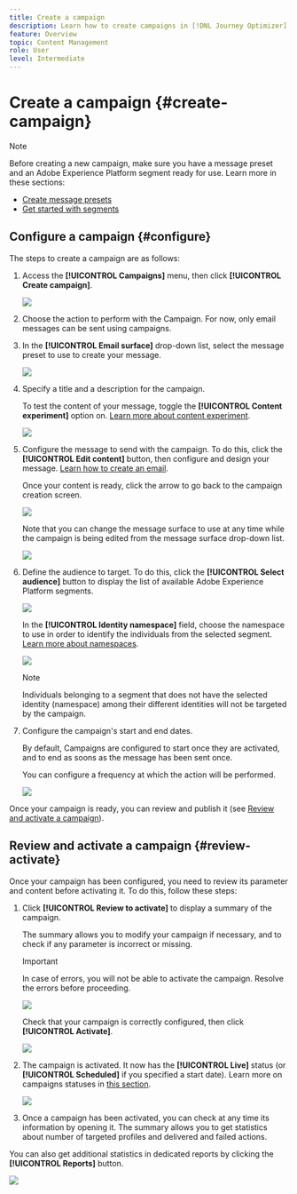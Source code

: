 ```yaml
---
title: Create a campaign
description: Learn how to create campaigns in [!DNL Journey Optimizer]
feature: Overview
topic: Content Management
role: User
level: Intermediate
---
```


# Create a campaign {#create-campaign}

>[!NOTE]
>
>Before creating a new campaign, make sure you have a message preset and an Adobe Experience Platform segment ready for use. Learn more in these sections:
>
>* [Create message presets](../configuration/message-presets.md) 
>* [Get started with segments](../segment/about-segments.md)

## Configure a campaign {#configure}

The steps to create a campaign are as follows:

1. Access the **[!UICONTROL Campaigns]** menu, then click **[!UICONTROL Create campaign]**.

    ![](assets/create-campaign.png)

1. Choose the action to perform with the Campaign. For now, only email messages can be sent using campaigns.

1. In the **[!UICONTROL Email surface]** drop-down list, select the message preset to use to create your message.

    ![](assets/create-campaign-action.png)

1. Specify a title and a description for the campaign.

    <!--message type will be static information and will display "marketing" as campaign are audience based only. cannot send transactional messages.-->

    To test the content of your message, toggle the **[!UICONTROL Content experiment]** option on. [Learn more about content experiment](../campaigns/content-experiment.md).<!-- not for mid april?-->

    ![](assets/create-campaign-properties.png)

1. Configure the message to send with the campaign. To do this, click the **[!UICONTROL Edit content]** button, then configure and design your message. [Learn how to create an email](../messages/create-email.md).


    Once your content is ready, click the arrow to go back to the campaign creation screen.

    ![](assets/create-campaign-design.png)

    Note that you can change the message surface to use at any time while the campaign is being edited from the message surface drop-down list.

    ![](assets/create-campaign-action-properties.png)

1. Define the audience to target. To do this, click the **[!UICONTROL Select audience]** button to display the list of available Adobe Experience Platform segments.

    ![](assets/create-campaign-audience.png)

    <!--By default, the targeted audience for in-app messages includes all the users of the selected mobile application.-->

    In the **[!UICONTROL Identity namespace]** field, choose the namespace to use in order to identify the individuals from the selected segment. [Learn more about namespaces](../event/about-creating.md#select-the-namespace).

    ![](assets/create-campaign-namespace.png)

    >[!NOTE]
    >
    >Individuals belonging to a segment that does not have the selected identity (namespace) among their different identities  will not be targeted by the campaign. <!--info vue dans section journeys, read segment-->

    <!--If you are creating a campaign to send an in-app message, you can choose how and when the message will be shown to the audience using existing mobile app triggers.-->
    <!-- where are triggers configured?-->

1. Configure the campaign's start and end dates.

    By default, Campaigns are configured to start once they are activated, and to end as soons as the message has been sent once. <!--For in-app messages, you need to stop the campaign manually or specify an end date.-->

    You can configure a frequency at which the action will be performed.

    ![](assets/create-campaign-schedule.png)

    <!-- send time optimization will be available later on -->

Once your campaign is ready, you can review and publish it (see [Review and activate a campaign](#review-activate)).

## Review and activate a campaign {#review-activate} 

Once your campaign has been configured, you need to review its parameter and content before activating it. To do this, follow these steps:

1. Click **[!UICONTROL Review to activate]** to display a summary of the campaign.

    The summary allows you to modify your campaign if necessary, and to check if any parameter is incorrect or missing.

    >[!IMPORTANT]
    >
    >In case of errors, you will not be able to activate the campaign. Resolve the errors before proceeding.

    ![](assets/create-campaign-alerts.png)

    Check that your campaign is correctly configured, then click **[!UICONTROL Activate]**.

    ![](assets/create-campaign-review.png)

1. The campaign is activated. It now has the **[!UICONTROL Live]** status (or **[!UICONTROL Scheduled]**  if you specified a start date). Learn more on campaigns statuses in [this section](get-started-with-campaigns.md#statuses).

    ![](assets/create-campaign-live.png)

1. Once a campaign has been activated, you can check at any time its information by opening it. The summary allows you to get statistics about number of targeted profiles and delivered and failed actions.

You can also get additional statistics in dedicated reports by clicking the **[!UICONTROL Reports]** button. <!--For more on this, refer to this section (+LINK TO THE REPORTS SECTION).-->

![](assets/create-campaign-summary.png)
